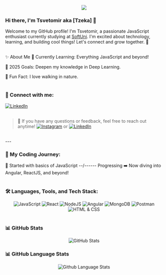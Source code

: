<p align="center"><img src="https://github.com/TzZeka/imageReadme/blob/main/image.jpg" /></p>



### Hi there, I'm Tsvetomir aka [Tzeka] 👋
Welcome to my GitHub profile! I'm Tsvetomir, a passionate JavaScript enthusiast currently studying at [SoftUni](https://softuni.bg/). I'm excited about technology, learning, and building cool things! Let's connect and grow together. 🚀
</br> 
</br>

✨ About Me
🌱 Currently Learning: Everything JavaScript and beyond!

🎯 2025 Goals: Deepen my knowledge in Deep Learning.

🌿 Fun Fact: I love walking in nature.
</br> 
</br>


### 🤝 Connect with me:

[![LinkedIn](https://img.shields.io/badge/linkedin-%230077B5.svg?style=for-the-badge&logo=linkedin&logoColor=white)](https://www.linkedin.com/in/tsvetomir-genov-b5146b2a5/) 
</br> 
</br>

> 💬 If you have any questions or feedback, feel free to reach out anytime! [![Instagram](https://img.shields.io/badge/Instagram-E4405F?style=for-the-badge&logo=instagram&logoColor=white)](https://www.instagram.com/tzzeka/) or [![LinkedIn](https://img.shields.io/badge/LinkedIn-%230077B5.svg?style=for-the-badge&logo=linkedin&logoColor=white)](https://www.linkedin.com/in/tsvetomir-genov-b5146b2a5/)  
<br /> 
--- 
<br />

### 🚀 My Coding Journey:
📍 Started with basics of JavaScript --/------
Progressing ➡️ Now diving into Angular, ReactJS, and beyond!
</br>
</br>

### 🛠️ Languages, Tools, and Tech Stack:

<div align="center"> <img src="https://img.shields.io/badge/javascript-%23323330.svg?style=for-the-badge&logo=javascript&logoColor=%23F7DF1E" alt="JavaScript" /> <img src="https://img.shields.io/badge/react-%2320232a.svg?style=for-the-badge&logo=react&logoColor=%2361DAFB" alt="React" /> <img src="https://img.shields.io/badge/node.js-6DA55F?style=for-the-badge&logo=node.js&logoColor=white" alt="NodeJS" /> <img src="https://img.shields.io/badge/angular-DD0031?style=for-the-badge&logo=angular&logoColor=white" alt="Angular" /> <img src="https://img.shields.io/badge/mongoDB-%2347A248.svg?style=for-the-badge&logo=mongoDB&logoColor=white" alt="MongoDB" /> <img src="https://img.shields.io/badge/postman-FF6C37?style=for-the-badge&logo=postman&logoColor=white" alt="Postman" /> <img src="https://img.shields.io/badge/html%20%26%20css-%23E34F26.svg?style=for-the-badge&logo=html5&logoColor=white" alt="HTML & CSS" /> </div
</br>
</br>

### 📊 GitHub Stats

<p align="center"> <img src="https://github-readme-stats.vercel.app/api?username=TzZeka&theme=dark&show_icons=true&hide_border=true&count_private=true" alt="GitHub Stats">

### 📊 GitHub Language Stats

<p align="center">
  <img src="https://github-readme-stats.vercel.app/api/top-langs/?username=TzZeka&theme=dark&show_icons=true&hide_border=true&layout=compact" alt="Github Language Stats">
</p>

